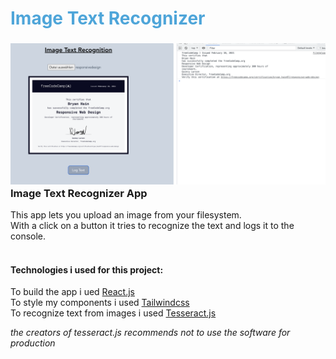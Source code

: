 # <span style="color: #4EA5D9">Image Text Recognizer</span>

### ![Image Text Recognizer App!](/public/markdown-image.png) Image Text Recognizer App

This app lets you upload an image from your filesystem.  
With a click on a button it tries to recognize the text and logs it to the console.
<br>
<br>

#### Technologies i used for this project:

<pr>To build the app i ued [React.js](https://reactjs.org/)  
To style my components i used [Tailwindcss](https://tailwindui.com/)  
To recognize text from images i used [Tesseract.js](https://github.com/naptha/tesseract.js)

</p>

_the creators of tesseract.js recommends not to use the software for production_
